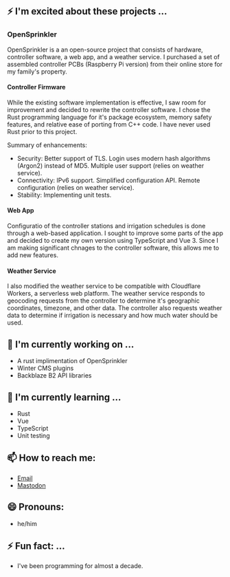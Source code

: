 <!--
    ▜██████████████  ███████████▛  ▟████████████▛    
     ▜█████████████  ██████████▛  ▟████████████▛     
                          ▟███▛                      
       ▜██████████████▛  ▟███▛  ▟████████████▛       
        ▜████████████▛  ▟███▛  ▟████████████▛        
                       ▟███▛                         
          ▜████████▛  ▟█████████  ████████▛          
           ▜██████▛  ▟██████████  ███████▛           
-->

## ⚡️ I'm excited about these projects ...

### OpenSprinkler

OpenSprinkler is a an open-source project that consists of hardware, controller software, a web app, and a weather service. I purchased a set of assembled controller PCBs (Raspberry Pi version) from their online store for my family's property.

#### Controller Firmware

While the existing software implementation is effective, I saw room for improvement and decided to rewrite the controller software. I chose the Rust programming language for it's package ecosystem, memory safety features, and relative ease of porting from C++ code. I have never used Rust prior to this project.

Summary of enhancements:

* Security: Better support of TLS. Login uses modern hash algorithms (Argon2) instead of MD5. Multiple user support (relies on weather service).
* Connectivity: IPv6 support. Simplified configuration API. Remote configuration (relies on weather service).
* Stability: Implementing unit tests.

#### Web App

Configuratio of the controller stations and irrigation schedules is done through a web-based application. I sought to improve some parts of the app and decided to create my own version using TypeScript and Vue 3. Since I am making significant chnages to the controller software, this allows me to add new features.

#### Weather Service

I also modified the weather service to be compatible with Cloudflare Workers, a serverless web platform. The weather service responds to geocoding requests from the controller to determine it's geographic coordinates, timezone, and other data. The controller also requests weather data to determine if irrigation is necessary and how much water should be used. 

## 🔭 I'm currently working on ...

 * A rust implimentation of OpenSprinkler
 * Winter CMS plugins
 * Backblaze B2 API libraries

## 🌱 I'm currently learning ...

 * Rust
 * Vue
 * TypeScript
 * Unit testing

<!-- ## 👯 I'm looking to collaborate on ... -->

<!-- ## 🤔 I'm looking for help with ... -->

<!-- ## 💬 Ask me about ... -->

## 📫 How to reach me:

 * [Email](hello@zacharyschneider.ca)
 * <a rel="me" href="https://mstdn.ca/@zach_s">Mastodon</a>

## 😄 Pronouns:

 * he/him

## ⚡ Fun fact: ...

 * I've been programming for almost a decade.
